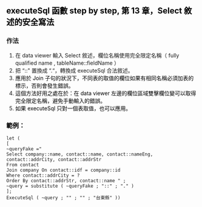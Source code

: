 <h2><span style="color: rgb(0, 0, 0);">executeSql 函數 step by step, 第 13 章，Select 敘述的安全寫法</span></h2><h3>作法</h3><ol><li>在 data viewer 輸入 Select 敘述，欄位名稱使用完全限定名稱（ fully qualified name , tableName::fieldName ）</li><li>把 “::" 置換成 “.“，轉換成 executeSql 合法敘述。</li><li><span style="color: rgb(0, 0, 0);">應用於 Join 子句的狀況下，不同表的取值的欄位如果有相同名稱必須加表的標示，否則會發生錯誤。</span></li><li><span style="color: rgb(0, 0, 0);">這個方法好用之處在於：在 data viewer 左邊的欄位區域雙擊欄位變可以取得完全限定名稱，避免手動輸入的錯誤。</span></li><li><span style="color: rgb(0, 0, 0);">如果 executeSql 只對一個表取值，也可以應用。</span></li></ol><h3><span style="color: rgb(0, 0, 0);">範例：</span></h3><pre><code >let (
[
~queryFake ="  
Select company::name, contact::name, contact::nameEng, contact::addrCity, contact::addrStr 
From contact   
Join company On contact::idf = company::id   
Where contact::addrCity = ? 
Order By contact::addrStr, contact::name " ;
~query = substitute ( ~queryFake ; "::" ; "." )
];
ExecuteSql ( ~query ; "" ; "" ; "台東縣" ))</code></pre><p><br></p>